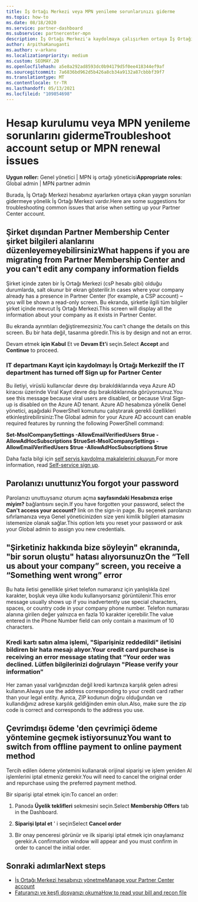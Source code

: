 ```yaml
---
title: İş Ortağı Merkezi veya MPN yenileme sorunlarınızı giderme
ms.topic: how-to
ms.date: 08/18/2020
ms.service: partner-dashboard
ms.subservice: partnercenter-mpn
description: İş Ortağı Merkezi'a kaydolmaya çalışırken ortaya İş Ortağı Merkezi. Ödeme yöntemleriyle ilgili zorlukları, parolaları unutmayı ve daha fazlasını yanıtlar.
author: ArpithaKanuganti
ms.author: v-arkanu
ms.localizationpriority: medium
ms.custom: SEOMAY.20
ms.openlocfilehash: a5e8a292ad8593dc0b94179d5f0ee418344ef9af
ms.sourcegitcommit: 7a6836bd962d5b426a8cb34a9132a87cbbbf39f7
ms.translationtype: MT
ms.contentlocale: tr-TR
ms.lasthandoff: 05/13/2021
ms.locfileid: "109854698"
---
```

# <a name="troubleshoot-account-setup-or-mpn-renewal-issues"></a><span data-ttu-id="2d4b4-104">Hesap kurulumu veya MPN yenileme sorunlarını giderme</span><span class="sxs-lookup"><span data-stu-id="2d4b4-104">Troubleshoot account setup or MPN renewal issues</span></span>

<span data-ttu-id="2d4b4-105">**Uygun roller:** Genel yönetici | MPN iş ortağı yöneticisi</span><span class="sxs-lookup"><span data-stu-id="2d4b4-105">**Appropriate roles**: Global admin | MPN partner admin</span></span>
 
<span data-ttu-id="2d4b4-106">Burada, İş Ortağı Merkezi hesabınız ayarlarken ortaya çıkan yaygın sorunları gidermeye yönelik İş Ortağı Merkezi vardır.</span><span class="sxs-lookup"><span data-stu-id="2d4b4-106">Here are some suggestions for troubleshooting common issues that arise when setting up your Partner Center account.</span></span>

## <a name="what-happens-if-you-are-migrating-from-partner-membership-center-and-you-cant-edit-any-company-information-fields"></a><span data-ttu-id="2d4b4-107">Şirket dışından Partner Membership Center şirket bilgileri alanlarını düzenleyemeyebilirsiniz</span><span class="sxs-lookup"><span data-stu-id="2d4b4-107">What happens if you are migrating from Partner Membership Center and you can't edit any company information fields</span></span>

<span data-ttu-id="2d4b4-108">Şirket içinde zaten bir İş Ortağı Merkezi (csP hesabı gibi) olduğu durumlarda, salt okunur bir ekran gösterilir.</span><span class="sxs-lookup"><span data-stu-id="2d4b4-108">In cases where your company already has a presence in Partner Center (for example, a CSP account) – you will be shown a read-only screen.</span></span> <span data-ttu-id="2d4b4-109">Bu ekranda, şirketle ilgili tüm bilgiler şirket içinde mevcut İş Ortağı Merkezi.</span><span class="sxs-lookup"><span data-stu-id="2d4b4-109">This screen will display all the information about your company as it exists in Partner Center.</span></span>

<span data-ttu-id="2d4b4-110">Bu ekranda ayrıntıları değiştiremezsiniz.</span><span class="sxs-lookup"><span data-stu-id="2d4b4-110">You can't change the details on this screen.</span></span> <span data-ttu-id="2d4b4-111">Bu bir hata değil, tasarıma göredir.</span><span class="sxs-lookup"><span data-stu-id="2d4b4-111">This is by design and not an error.</span></span>

<span data-ttu-id="2d4b4-112">Devam etmek **için Kabul** Et ve **Devam Et'i** seçin.</span><span class="sxs-lookup"><span data-stu-id="2d4b4-112">Select **Accept** and **Continue** to proceed.</span></span>


### <a name="if-the-it-department-has-turned-off-sign-up-for-partner-center"></a><span data-ttu-id="2d4b4-113">IT departmanı Kayıt için **kaydolmayı İş Ortağı Merkezi**</span><span class="sxs-lookup"><span data-stu-id="2d4b4-113">If the IT department has turned off **Sign up for Partner Center**</span></span>

<span data-ttu-id="2d4b4-114">Bu iletiyi, virüslü kullanıcılar devre dışı bırakıldıklarında veya Azure AD kiracısı üzerinde Viral Kayıt devre dışı bırakıldıklarında görüyorsunuz.</span><span class="sxs-lookup"><span data-stu-id="2d4b4-114">You see this message because viral users are disabled, or because Viral Sign-up is disabled on the Azure AD tenant.</span></span> <span data-ttu-id="2d4b4-115">Azure AD hesabınıza yönelik Genel yönetici, aşağıdaki PowerShell komutunu çalıştırarak gerekli özellikleri etkinleştirebilirsiniz:</span><span class="sxs-lookup"><span data-stu-id="2d4b4-115">The Global admin for your Azure AD account can enable required features by running the following PowerShell command:</span></span>

<span data-ttu-id="2d4b4-116">**Set-MsolCompanySettings -AllowEmailVerifiedUsers $true -AllowAdHocSubscriptions $true**</span><span class="sxs-lookup"><span data-stu-id="2d4b4-116">**Set-MsolCompanySettings -AllowEmailVerifiedUsers $true -AllowAdHocSubscriptions $true**</span></span>

<span data-ttu-id="2d4b4-117">Daha fazla bilgi için [self servis kaydolma makalelerini okuyun.](/azure/active-directory/users-groups-roles/directory-self-service-signup)</span><span class="sxs-lookup"><span data-stu-id="2d4b4-117">For more information, read [Self-service sign up](/azure/active-directory/users-groups-roles/directory-self-service-signup).</span></span>

## <a name="you-forgot-your-password"></a><span data-ttu-id="2d4b4-118">Parolanızı unuttunız</span><span class="sxs-lookup"><span data-stu-id="2d4b4-118">You forgot your password</span></span>

<span data-ttu-id="2d4b4-119">Parolanızı unuttuysanız oturum açma **sayfasındaki Hesabınıza erişe miyim?** bağlantısını seçin.</span><span class="sxs-lookup"><span data-stu-id="2d4b4-119">If you have forgotten your password, select the **Can't access your account?** link on the sign-in page.</span></span> <span data-ttu-id="2d4b4-120">Bu seçenek parolanızı sıfırlamanıza veya Genel yöneticinizden size yeni kimlik bilgileri atamasını istemenize olanak sağlar.</span><span class="sxs-lookup"><span data-stu-id="2d4b4-120">This option lets you reset your password or ask your Global admin to assign you new credentials.</span></span>

## <a name="on-the-tell-us-about-your-company-screen-you-receive-a-something-went-wrong-error"></a><span data-ttu-id="2d4b4-121">"Şirketiniz hakkında bize söyleyin" ekranında, "bir sorun oluştu" hatası alıyorsunuz</span><span class="sxs-lookup"><span data-stu-id="2d4b4-121">On the “Tell us about your company” screen, you receive a “Something went wrong” error</span></span>

<span data-ttu-id="2d4b4-122">Bu hata iletisi genellikle şirket telefon numaranız için yanlışlıkla özel karakter, boşluk veya ülke kodu kullanıyorsanız görüntülenir.</span><span class="sxs-lookup"><span data-stu-id="2d4b4-122">This error message usually shows up if you inadvertently use special characters, spaces, or country code in your company phone number.</span></span> <span data-ttu-id="2d4b4-123">Telefon numarası alanına girilen değer yalnızca en fazla 10 karakter içerebilir.</span><span class="sxs-lookup"><span data-stu-id="2d4b4-123">The value entered in the Phone Number field can only contain a maximum of 10 characters.</span></span>


### <a name="your-credit-card-purchase-is-receiving-an-error-message-stating-that-your-order-was-declined-please-verify-your-information"></a><span data-ttu-id="2d4b4-124">Kredi kartı satın alma işlemi, "Siparişiniz reddedildi" iletisini bildiren bir hata mesajı alıyor.</span><span class="sxs-lookup"><span data-stu-id="2d4b4-124">Your credit card purchase is receiving an error message stating that “Your order was declined.</span></span> <span data-ttu-id="2d4b4-125">Lütfen bilgilerinizi doğrulayın "</span><span class="sxs-lookup"><span data-stu-id="2d4b4-125">Please verify your information”</span></span>


<span data-ttu-id="2d4b4-126">Her zaman yasal varlığınızdan değil kredi kartınıza karşılık gelen adresi kullanın.</span><span class="sxs-lookup"><span data-stu-id="2d4b4-126">Always use the address corresponding to your credit card rather than your legal entity.</span></span> <span data-ttu-id="2d4b4-127">Ayrıca, ZIP kodunun doğru olduğundan ve kullandığınız adrese karşılık geldiğinden emin olun.</span><span class="sxs-lookup"><span data-stu-id="2d4b4-127">Also, make sure the zip code is correct and corresponds to the address you use.</span></span>

## <a name="you-want-to-switch-from-offline-payment-to-online-payment-method"></a><span data-ttu-id="2d4b4-128">Çevrimdışı ödeme 'den çevrimiçi ödeme yöntemine geçmek istiyorsunuz</span><span class="sxs-lookup"><span data-stu-id="2d4b4-128">You want to switch from offline payment to online payment method</span></span> 

<span data-ttu-id="2d4b4-129">Tercih edilen ödeme yöntemini kullanarak orijinal siparişi ve işlem yeniden Al işlemlerini iptal etmeniz gerekir.</span><span class="sxs-lookup"><span data-stu-id="2d4b4-129">You will need to cancel the original order and repurchase using the preferred payment method.</span></span>

<span data-ttu-id="2d4b4-130">Bir siparişi iptal etmek için:</span><span class="sxs-lookup"><span data-stu-id="2d4b4-130">To cancel an order:</span></span>

1. <span data-ttu-id="2d4b4-131">Panoda **Üyelik teklifleri** sekmesini seçin.</span><span class="sxs-lookup"><span data-stu-id="2d4b4-131">Select **Membership Offers** tab in the Dashboard.</span></span>

2. <span data-ttu-id="2d4b4-132">**Siparişi Iptal et** ' i seçin</span><span class="sxs-lookup"><span data-stu-id="2d4b4-132">Select **Cancel order**</span></span>

3. <span data-ttu-id="2d4b4-133">Bir onay penceresi görünür ve ilk siparişi iptal etmek için onaylamanız gerekir.</span><span class="sxs-lookup"><span data-stu-id="2d4b4-133">A confirmation window will appear and you must confirm in order to cancel the initial order.</span></span>

## <a name="next-steps"></a><span data-ttu-id="2d4b4-134">Sonraki adımlar</span><span class="sxs-lookup"><span data-stu-id="2d4b4-134">Next steps</span></span>

- [<span data-ttu-id="2d4b4-135">İş Ortağı Merkezi hesabınızı yönetme</span><span class="sxs-lookup"><span data-stu-id="2d4b4-135">Manage your Partner Center account</span></span>](partner-center-account-setup.md)
- [<span data-ttu-id="2d4b4-136">Faturanızı ve keşfi dosyanızı okuma</span><span class="sxs-lookup"><span data-stu-id="2d4b4-136">How to read your bill and recon file</span></span>](read-your-bill.md)
